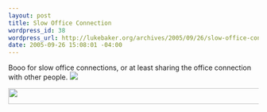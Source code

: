```yaml
--- 
layout: post
title: Slow Office Connection
wordpress_id: 38
wordpress_url: http://lukebaker.org/archives/2005/09/26/slow-office-connection/
date: 2005-09-26 15:08:01 -04:00
---
```

<p>Booo for slow office connections, or at least sharing the office connection with other people.  <img src="/wordpress/wp-includes/js/tinymce/plugins/emotions/images/smiley-wink.gif" /></p><p><img width="596" height="32" src="/wordpress/wp-content/slowspeedcropped.png" /> </p>

